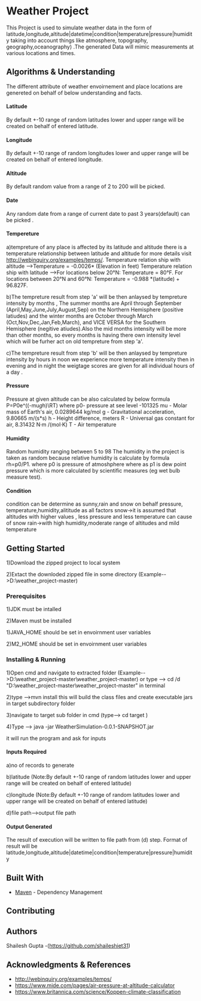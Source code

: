# Weather Project

This Project is used to simulate weather data in the form 
of latitude,longitude,altitude|datetime|condition|temperature|pressure|humidity taking into account things like
atmosphere, topography, geography,oceanography) .The generated Data will mimic measurements at various locations and times.

## Algorithms & Understanding

The different attribute of weather envoirnement and place locations are genereted on behalf of below understanding and facts.

#### Latitude
By default +-10 range of random latitudes lower and upper range will be created on behalf of entered latitude.

#### Longitude
By default +-10 range of random longitudes lower and upper range will be created on behalf of entered longitude.

#### Altitude
By default random value from a range of 2 to 200 will be picked.

#### Date
Any random date from a range of current date to past 3 years(default) can be picked .

#### Tempereture
   a)tempreture of any place is affected by its latitude and altitude there is a temperature relationship between
   latitude and altitude for more details  visit http://webinquiry.org/examples/temps/.
    Temperature relation ship with altitude -->Temperature = -0.0026* (Elevation in feet) 
    Temperature relation ship with latitude -->For locations below 20°N: Temperature = 80°F.
    For locations between 20°N and 60°N: Temperature = -0.988 *(latitude) + 96.827F.

   b)The tempreture result from step 'a' will be then anlaysed by tempreture intensity by months ,
   The summer months are April through September (April,May,June,July,August,Sep) on the Northern Hemisphere (positive latiudes)
   and the winter months are October through March (Oct,Nov,Dec,Jan,Feb,March), and VICE VERSA for the Southern Hemisphere
   (negitive atiudes).Also the mid months intensity will be more than other months, so every months is having there
   own intensity level which will be furher act on old tempreture from step 'a'.
             
  c)The tempreture result from step 'b' will be then anlaysed by tempreture intensity by hours in noon we
    experience more temperature intensity then in evening and in night the weigtage scores are given for all individual hours of a day .

#### Pressure
  Pressure at given altitude can be also calculated by below formula
    P=P0e^((-mu*g*h)\RT)
    where
    p0- pressure at see level -101325
    mu - Molar mass of Earth's air, 0.0289644 kg/mol
    g - Gravitational acceleration, 9.80665 m/(s*s)
    h - Height difference, meters
    R - Universal gas constant for air, 8.31432 N·m /(mol·K)
    T - Air temperature
          
#### Humidity
   Random humidity ranging between  5 to 98
       The humidity in the project is taken as random because relative humidity is calculate by formula rh=p0/P1.
       where p0 is pressure of atmoshphere where as p1 is dew point pressure which is more calculated  by scientific measures
       (eg wet bulb measure test).
       
#### Condition 
   condition can be determine as sunny,rain  and snow on behalf pressure, temperature,humidity,alititude as all factors
   snow->it is assumed that altitudes with higher values , less pressure and less temperature can cause of snow
   rain->with high humidity,moderate range of altitudes and mild temperature

## Getting Started
1)Download the zipped project to local system 

2)Extact the downloded zipped file in some directory (Example-->D:\weather_project-master)

### Prerequisites
1)JDK must be intalled 

2)Maven must be installed 

1)JAVA_HOME should be set in envoirnment user variables

2)M2_HOME should be set in envoirnment user variables


### Installing & Running

1)Open cmd and navigate to extracted folder (Example-->D:\weather_project-master\weather_project-master)
or type -->
cd /d "D:\weather_project-master\weather_project-master" 
in terminal

2)type -->mvn install
this will build the class files and create executable jars in target subdirectory folder

3)navigate to target sub folder in cmd (type--> cd target ) 

4)Type --> java -jar WeatherSimulation-0.0.1-SNAPSHOT.jar

it will run the program and ask for inputs

  #### Inputs Required
    
  a)no of records to generate
  
  b)latitude  (Note:By default +-10 range of random latitudes lower and upper range will be created on behalf of entered latitude)
  
  c)longitude  (Note:By default +-10 range of random latitudes lower and upper range will be created on behalf of entered latitude)
  
  d)file path-->output file path 

  #### Output Generated
         
  The result of execution will be written to file path from (d) step.
  Format of result will be latitude,longitude,altitude|datetime|condition|temperature|pressure|humidity

## Built With
* [Maven](https://maven.apache.org/) - Dependency Management

## Contributing

## Authors

Shailesh Gupta -(https://github.com/shaileshiet31)

## Acknowledgments & References

* http://webinquiry.org/examples/temps/
* https://www.mide.com/pages/air-pressure-at-altitude-calculator
* https://www.britannica.com/science/Koppen-climate-classification


